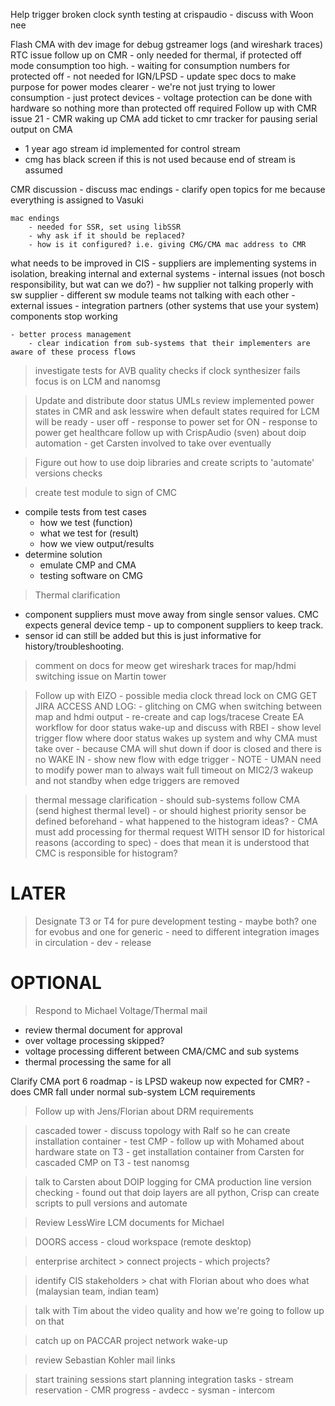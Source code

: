 

Help trigger broken clock synth testing at crispaudio
	- discuss with Woon nee




Flash CMA with dev image for debug gstreamer logs  (and wireshark traces)
RTC issue follow up on CMR
	- only needed for thermal, if protected off mode consumption too high.
	- waiting for consumption numbers for protected off
	- not needed for IGN/LPSD
	- update spec docs to make purpose for power modes clearer
		- we're not just trying to lower consumption - just protect devices
		- voltage protection can be done with hardware so nothing more than protected off required
Follow up with CMR issue 21 - CMR waking up CMA
add ticket to cmr tracker for pausing
serial output on CMA




- 1 year ago stream id implemented for control stream
- cmg has black screen if this is not used because end of stream is assumed



CMR discussion
	- discuss mac endings
	- clarify open topics for me because everything is assigned to Vasuki
	
	mac endings
		- needed for SSR, set using libSSR
		- why ask if it should be replaced?
		- how is it configured? i.e. giving CMG/CMA mac address to CMR




what needs to be improved in CIS
	- suppliers are implementing systems in isolation, breaking internal and external systems
		- internal issues (not bosch responsibility, but wat can we do?)
			- hw supplier not talking properly with sw supplier
			- different sw module teams not talking with each other
		- external issues
			- integration partners (other systems that use your system) components stop working

	- better process management
		- clear indication from sub-systems that their implementers are aware of these process flows









> investigate tests for AVB quality checks if clock synthesizer fails
focus is on LCM and nanomsg


> Update and distribute door status UMLs
> review implemented power states in CMR and ask lesswire when default states required for LCM will be ready
	- user off
	- response to power set for ON
	- response to power get healthcare
> follow up with CrispAudio (sven) about doip automation
	- get Carsten involved to take over eventually

> Figure out how to use doip libraries and create scripts to 'automate' versions checks

> create test module to sign of CMC
 - compile tests from test cases
	- how we test (function)
	- what we test for (result)
	- how we view output/results
 - determine solution
	- emulate CMP and CMA
	- testing software on CMG

> Thermal clarification
 - component suppliers must move away from single sensor values.  CMC expects general device temp - up to component suppliers to keep track.
 - sensor id can still be added but this is just informative for history/troubleshooting.

> comment on docs for meow
> get wireshark traces for map/hdmi switching issue on Martin tower

> Follow up with EIZO - possible media clock thread lock on CMG
> GET JIRA ACCESS AND LOG:
	- glitching on CMG when switching between map and hdmi output
		- re-create and cap logs/tracese
> Create EA workflow for door status wake-up and discuss with RBEI
	- show level trigger flow where door status wakes up system and why CMA must take over
		- because CMA will shut down if door is closed and there is no WAKE IN
	- show new flow with edge trigger
	- NOTE - UMAN need to modify power man to always wait full timeout on MIC2/3 wakeup and not standby when edge triggers are removed

> thermal message clarification
	- should sub-systems follow CMA (send highest thermal level)
	- or should highest priority sensor be defined beforehand
	- what happened to the histogram ideas?
	- CMA must add processing for thermal request WITH sensor ID for historical reasons (according to spec)
		- does that mean it is understood that CMC is responsible for histogram?


# LATER
> Designate T3 or T4 for pure development testing
	- maybe both? one for evobus and one for generic
	- need to different integration images in circulation
		- dev
		- release


# OPTIONAL

> Respond to Michael Voltage/Thermal mail
 - review thermal document for approval
 - over voltage processing skipped?
 - voltage processing different between CMA/CMC and sub systems
 - thermal processing the same for all

 Clarify CMA port 6 roadmap
	- is LPSD wakeup now expected for CMR?
	- does CMR fall under normal sub-system LCM requirements

> Follow up with Jens/Florian about DRM requirements

> cascaded tower
	- discuss topology with Ralf so he can create installation container
	- test CMP
	- follow up with Mohamed about hardware state on T3
	- get installation container from Carsten for cascaded CMP on T3
	- test nanomsg


> talk to Carsten about DOIP logging for CMA production line version checking
	- found out that doip layers are all python, Crisp can create scripts to pull versions and automate

> Review LessWire LCM documents for Michael

> DOORS access
	- cloud workspace (remote desktop)

> enterprise architect
	> connect projects - which projects?


> identify CIS stakeholders
	> chat with Florian about who does what (malaysian team, indian team)

> talk with Tim about the video quality and how we're going to follow up on that

> catch up on PACCAR project network wake-up

> review Sebastian Kohler mail links

> start training sessions
> start planning integration tasks
	- stream reservation
	- CMR progress
		- avdecc
		- sysman
	- intercom